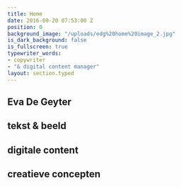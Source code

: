 ```yaml
---
title: Home
date: 2016-09-20 07:53:00 Z
position: 0
background_image: "/uploads/edg%20home%20image_2.jpg"
is_dark_background: false
is_fullscreen: true
typewriter_words:
- copywriter
- "& digital content manager"
layout: section.typed
---
```


## Eva De Geyter

## <span id="typed">tekst & beeld</span>
## <span id="typed">digitale content</span>
## <span id="typed">creatieve concepten</span>

